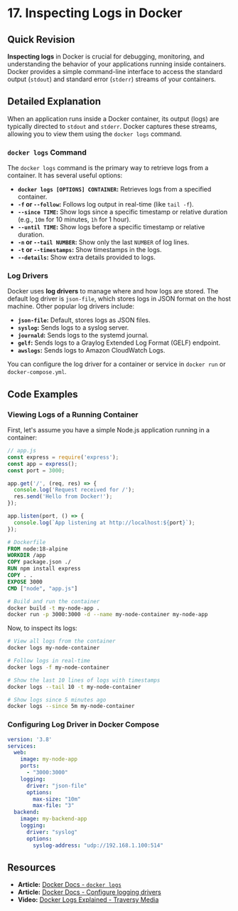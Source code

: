 
# 17. Inspecting Logs in Docker

## Quick Revision

**Inspecting logs** in Docker is crucial for debugging, monitoring, and understanding the behavior of your applications running inside containers. Docker provides a simple command-line interface to access the standard output (`stdout`) and standard error (`stderr`) streams of your containers.

## Detailed Explanation

When an application runs inside a Docker container, its output (logs) are typically directed to `stdout` and `stderr`. Docker captures these streams, allowing you to view them using the `docker logs` command.

### `docker logs` Command

The `docker logs` command is the primary way to retrieve logs from a container. It has several useful options:

*   **`docker logs [OPTIONS] CONTAINER`:** Retrieves logs from a specified container.
*   **`-f` or `--follow`:** Follows log output in real-time (like `tail -f`).
*   **`--since TIME`:** Show logs since a specific timestamp or relative duration (e.g., `10m` for 10 minutes, `1h` for 1 hour).
*   **`--until TIME`:** Show logs before a specific timestamp or relative duration.
*   **`-n` or `--tail NUMBER`:** Show only the last `NUMBER` of log lines.
*   **`-t` or `--timestamps`:** Show timestamps in the logs.
*   **`--details`:** Show extra details provided to logs.

### Log Drivers

Docker uses **log drivers** to manage where and how logs are stored. The default log driver is `json-file`, which stores logs in JSON format on the host machine. Other popular log drivers include:

*   **`json-file`:** Default, stores logs as JSON files.
*   **`syslog`:** Sends logs to a syslog server.
*   **`journald`:** Sends logs to the systemd journal.
*   **`gelf`:** Sends logs to a Graylog Extended Log Format (GELF) endpoint.
*   **`awslogs`:** Sends logs to Amazon CloudWatch Logs.

You can configure the log driver for a container or service in `docker run` or `docker-compose.yml`.

## Code Examples

### Viewing Logs of a Running Container

First, let's assume you have a simple Node.js application running in a container:

```javascript
// app.js
const express = require('express');
const app = express();
const port = 3000;

app.get('/', (req, res) => {
  console.log('Request received for /');
  res.send('Hello from Docker!');
});

app.listen(port, () => {
  console.log(`App listening at http://localhost:${port}`);
});
```

```dockerfile
# Dockerfile
FROM node:18-alpine
WORKDIR /app
COPY package.json ./
RUN npm install express
COPY . .
EXPOSE 3000
CMD ["node", "app.js"]
```

```bash
# Build and run the container
docker build -t my-node-app .
docker run -p 3000:3000 -d --name my-node-container my-node-app
```

Now, to inspect its logs:

```bash
# View all logs from the container
docker logs my-node-container

# Follow logs in real-time
docker logs -f my-node-container

# Show the last 10 lines of logs with timestamps
docker logs --tail 10 -t my-node-container

# Show logs since 5 minutes ago
docker logs --since 5m my-node-container
```

### Configuring Log Driver in Docker Compose

```yaml
version: '3.8'
services:
  web:
    image: my-node-app
    ports:
      - "3000:3000"
    logging:
      driver: "json-file"
      options:
        max-size: "10m"
        max-file: "3"
  backend:
    image: my-backend-app
    logging:
      driver: "syslog"
      options:
        syslog-address: "udp://192.168.1.100:514"
```

## Resources

*   **Article:** [Docker Docs - `docker logs`](https://docs.docker.com/engine/reference/commandline/logs/)
*   **Article:** [Docker Docs - Configure logging drivers](https://docs.docker.com/config/containers/logging/configure/)
*   **Video:** [Docker Logs Explained - Traversy Media](https://www.youtube.com/watch?v=static-relative-absolute-fixed-sticky)
